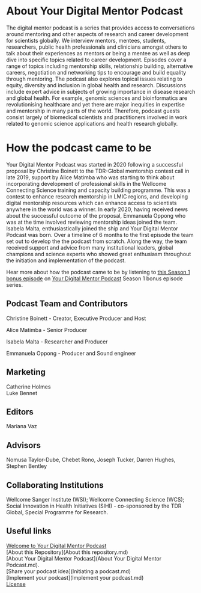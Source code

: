 # About Your Digital Mentor Podcast
The digital mentor podcast is a series that provides access to conversations around mentoring and other aspects of research and career development for scientists globally. We interview mentors, mentees, students, researchers, public health professionals and clinicians amongst others to talk about their experiences as mentors or being a mentee as well as deep dive into specific topics related to career development. Episodes cover a range of topics including mentorship skills, relationship building, alternative careers, negotiation and networking tips to encourage and build equality through mentoring. The podcast also explores topical issues relating to equity, diversity and inclusion in global health and research. Discussions include expert advice in subjects of growing importance in disease research and global health. For example, genomic sciences and bioinformatics are revolutionising healthcare and yet there are major inequities in expertise and mentorship in many parts of the world. Therefore, podcast guests consist largely of biomedical scientists and practitioners involved in work related to genomic science applications and health research globally. 

# How the podcast came to be
Your Digital Mentor Podcast was started in 2020 following a successful proposal by Christine Boinett to the TDR-Global mentorship contest call in late 2019, support by Alice Matimba who was starting to think about incorporating development of professional skills in the Wellcome Connecting Science training and capacity building programme. This was a contest to enhance research mentorship in LMIC regions, and developing digital mentorship resources which can enhance access to scientists anywhere in the world was a winner. In early 2020, having received news about the successful outcome of the proposal, Emmanuela Oppong who was at the time involved reviewing mentorship ideas joined the team. Isabela Malta, enthusiastically joined the ship and Your Digital Mentor Podcast was born. Over a timeline of 6 months to the first episode the team set out to develop the the podcast from scratch. Along the way, the team received support and advice from many institutional leaders, global champions and science experts who showed great enthusiasm throughout the initiation and implementation of the podcast. 

Hear more about how the podcast came to be by listening to [this Season 1 bonus episode](https://your-digital-mentor.simplecast.com/episodes/meet-our-awesome-team) on [Your Digital Mentor Podcast](https://your-digital-mentor.simplecast.com/episodes) Season 1 bonus episode series.
      
## Podcast Team and Contributors
Christine Boinett - Creator, Executive Producer and Host

Alice Matimba - Senior Producer

Isabela Malta - Researcher and Producer

Emmanuela Oppong - Producer and Sound engineer

## Marketing
Catherine Holmes    
Luke Bennet

## Editors
Mariana Vaz

## Advisors
Nomusa Taylor-Dube, Chebet Rono, Joseph Tucker, Darren Hughes, Stephen Bentley

## Collaborating Institutions
Wellcome Sanger Institute (WSI); Wellcome Connecting Science (WCS); Social Innovation in Health Initiatives (SIHI) - co-sponsored by the TDR Global, Special Programme for Research. 

## Useful links
[Welcome to Your Digital Mentor Podcast](README.md)      
[About this Repository](About this repository.md)             
[About Your Digital Mentor Podcast](About Your Digital Mentor Podcast.md).                          
[Share your podcast idea](Initiating a podcast.md)              
[Implement your podcast](Implement your podcast.md)        
[License](LICENSE.md)               
